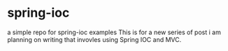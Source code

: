 # spring-ioc
a simple repo for spring-ioc examples
This is for a new series of post i am planning on writing that invovles using Spring IOC and MVC.
